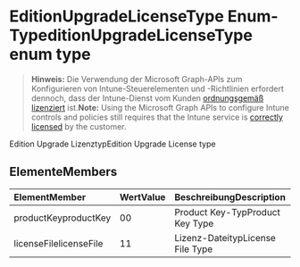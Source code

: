 # <a name="editionupgradelicensetype-enum-type"></a><span data-ttu-id="f2944-101">EditionUpgradeLicenseType Enum-Typ</span><span class="sxs-lookup"><span data-stu-id="f2944-101">editionUpgradeLicenseType enum type</span></span>

> <span data-ttu-id="f2944-102">**Hinweis:** Die Verwendung der Microsoft Graph-APIs zum Konfigurieren von Intune-Steuerelementen und -Richtlinien erfordert dennoch, dass der Intune-Dienst vom Kunden [ordnungsgemäß lizenziert](https://go.microsoft.com/fwlink/?linkid=839381) ist.</span><span class="sxs-lookup"><span data-stu-id="f2944-102">**Note:** Using the Microsoft Graph APIs to configure Intune controls and policies still requires that the Intune service is [correctly licensed](https://go.microsoft.com/fwlink/?linkid=839381) by the customer.</span></span>

<span data-ttu-id="f2944-103">Edition Upgrade Lizenztyp</span><span class="sxs-lookup"><span data-stu-id="f2944-103">Edition Upgrade License type</span></span>
## <a name="members"></a><span data-ttu-id="f2944-104">Elemente</span><span class="sxs-lookup"><span data-stu-id="f2944-104">Members</span></span>
|<span data-ttu-id="f2944-105">Element</span><span class="sxs-lookup"><span data-stu-id="f2944-105">Member</span></span>|<span data-ttu-id="f2944-106">Wert</span><span class="sxs-lookup"><span data-stu-id="f2944-106">Value</span></span>|<span data-ttu-id="f2944-107">Beschreibung</span><span class="sxs-lookup"><span data-stu-id="f2944-107">Description</span></span>|
|:---|:---|:---|
|<span data-ttu-id="f2944-108">productKey</span><span class="sxs-lookup"><span data-stu-id="f2944-108">productKey</span></span>|<span data-ttu-id="f2944-109">0</span><span class="sxs-lookup"><span data-stu-id="f2944-109">0</span></span>|<span data-ttu-id="f2944-110">Product Key-Typ</span><span class="sxs-lookup"><span data-stu-id="f2944-110">Product Key Type</span></span>|
|<span data-ttu-id="f2944-111">licenseFile</span><span class="sxs-lookup"><span data-stu-id="f2944-111">licenseFile</span></span>|<span data-ttu-id="f2944-112">1</span><span class="sxs-lookup"><span data-stu-id="f2944-112">1</span></span>|<span data-ttu-id="f2944-113">Lizenz-Dateityp</span><span class="sxs-lookup"><span data-stu-id="f2944-113">License File Type</span></span>|



